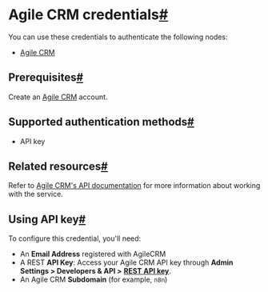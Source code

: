 [](https://github.com/n8n-io/n8n-docs/edit/main/docs/integrations/builtin/credentials/agilecrm.md "Edit this page")

# Agile CRM credentials[#](#agile-crm-credentials "Permanent link")

You can use these credentials to authenticate the following nodes:

*   [Agile CRM](../../app-nodes/n8n-nodes-base.agilecrm/)

## Prerequisites[#](#prerequisites "Permanent link")

Create an [Agile CRM](https://www.agilecrm.com/) account.

## Supported authentication methods[#](#supported-authentication-methods "Permanent link")

*   API key

## Related resources[#](#related-resources "Permanent link")

Refer to [Agile CRM's API documentation](https://www.agilecrm.com/api) for more information about working with the service.

## Using API key[#](#using-api-key "Permanent link")

To configure this credential, you'll need:

*   An **Email Address** registered with AgileCRM
*   A REST **API Key**: Access your Agile CRM API key through **Admin Settings > Developers & API >** [**REST API key**](https://github.com/agilecrm/rest-api?tab=readme-ov-file#api-key).
*   An Agile CRM **Subdomain** (for example, `n8n`)